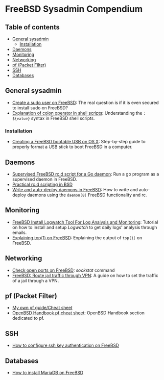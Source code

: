 # FreeBSD Sysadmin Compendium
## Table of contents
<!-- vim-markdown-toc GFM -->

* [General sysadmin](#general-sysadmin)
	- [Installation](#installation)
* [Daemons](#daemons)
* [Monitoring](#monitoring)
* [Networking](#networking)
* [pf (Packet Filter)](#pf-packet-filter)
* [SSH](#ssh)
* [Databases](#databases)

<!-- vim-markdown-toc -->

## General sysadmin
* [Create a sudo user on FreeBSD](https://www.vultr.com/docs/create-a-sudo-user-on-freebsd): The real question is if it is even secured to install sudo on FreeBSD?
* [Explanation of colon operator in shell scripts](https://stackoverflow.com/questions/7444504/explanation-of-colon-operator-in-foo-value): Understanding the `: ${value}` syntax in FreeBSD shell scripts.

### Installation
* [Creating a FreeBSD bootable USB on OS X](https://hakk.dev/blog/posts/freebsd-usb-osx/): Step-by-step guide to properly format a USB stick to boot FreeBSD in a computer.

## Daemons
* [Supervised FreeBSD rc.d script for a Go daemon](https://redbyte.eu/en/blog/supervised-freebsd-init-script-for-go-deamon/): Run a go program as a supervised daemon in FreeBSD.
* [Practical rc.d scripting in BSD](https://docs.freebsd.org/en/articles/rc-scripting/index.html)
* [Write and auto-deploy daemons in FreeBSD](https://dev.to/zilti/updated-write-and-auto-deploy-daemons-on-freebsd-k7i): How to write and auto-deploy daemons using the `daemon(8)` FreeBSD functionality and rc.

## Monitoring
* [FreeBSD Install Logwatch Tool For Log Analysis and Monitoring](https://www.cyberciti.biz/faq/freebsd-unix-log-analyzer-configuration/): Tutorial on how to install and setup _Logwatch_ to get daily logs' analysis through emails.
* [Explaining top(1) on FreeBSD](https://klarasystems.com/articles/explaining-top1-on-freebsd/): Explaining the output of `top(1)` on FreeBSD.

## Networking
* [Check open ports on FreeBSD](https://linuxhint.com/check-open-ports-freebsd/): _sockstat_ command
* [FreeBSD: Route jail traffic through VPN](https://www.davd.io/freebsd-route-jail-traffic-through-vpn/): A guide on how to set the traffic of a jail through a VPN. 

## pf (Packet Filter)
* [My own pf guide/Cheat sheet](/PFCheatsheet.md)
* [OpenBSD Handbook pf cheat sheet](https://www.openbsdhandbook.com/pf/cheat_sheet/): OpenBSD Handbook section dedicated to pf.

## SSH
* [How to configure ssh key authentication on FreeBSD](https://www.digitalocean.com/community/tutorials/how-to-configure-ssh-key-based-authentication-on-a-freebsd-server)

## Databases
* [How to install MariaDB on FreeBSD](https://www.osradar.com/how-to-install-mariadb-on-freebsd-12/)
